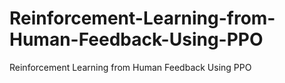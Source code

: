 # Reinforcement-Learning-from-Human-Feedback-Using-PPO
Reinforcement Learning from Human Feedback Using PPO

